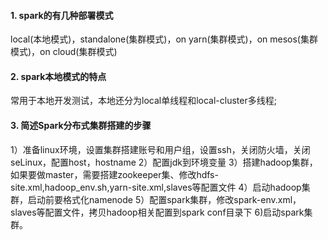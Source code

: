 #### 1. spark的有几种部署模式
local(本地模式)，standalone(集群模式)，on yarn(集群模式)，on mesos(集群模式)，on cloud(集群模式)

#### 2. spark本地模式的特点
常用于本地开发测试，本地还分为local单线程和local-cluster多线程;

#### 3. 简述Spark分布式集群搭建的步骤
1）准备linux环境，设置集群搭建账号和用户组，设置ssh，关闭防火墙，关闭seLinux，配置host，hostname
2）配置jdk到环境变量
3）搭建hadoop集群，如果要做master，需要搭建zookeeper集、修改hdfs-site.xml,hadoop_env.sh,yarn-site.xml,slaves等配置文件
4）启动hadoop集群，启动前要格式化namenode
5）配置spark集群，修改spark-env.xml，slaves等配置文件，拷贝hadoop相关配置到spark conf目录下
6)启动spark集群。
